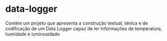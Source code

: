 # data-logger
Contém um projeto que apresenta a construção textual, ténica e de codificação de um Data Logger capaz de ler informações de temperatura, humidade e luminosidade
